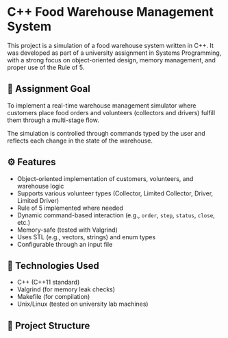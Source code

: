 # C++ Food Warehouse Management System

This project is a simulation of a food warehouse system written in C++. It was developed as part of a university assignment in Systems Programming, with a strong focus on object-oriented design, memory management, and proper use of the Rule of 5.

## 🎯 Assignment Goal

To implement a real-time warehouse management simulator where customers place food orders and volunteers (collectors and drivers) fulfill them through a multi-stage flow.

The simulation is controlled through commands typed by the user and reflects each change in the state of the warehouse.

## ⚙️ Features

- Object-oriented implementation of customers, volunteers, and warehouse logic
- Supports various volunteer types (Collector, Limited Collector, Driver, Limited Driver)
- Rule of 5 implemented where needed
- Dynamic command-based interaction (e.g., `order`, `step`, `status`, `close`, etc.)
- Memory-safe (tested with Valgrind)
- Uses STL (e.g., vectors, strings) and enum types
- Configurable through an input file

## 🧠 Technologies Used

- C++ (C++11 standard)
- Valgrind (for memory leak checks)
- Makefile (for compilation)
- Unix/Linux (tested on university lab machines)

## 📂 Project Structure

